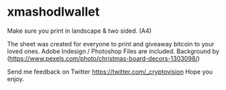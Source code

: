# xmashodlwallet


Make sure you print in landscape & two sided. (A4)



The sheet was created for everyone to print and giveaway bitcoin to your loved ones.
Adobe Indesign / Photoshop Files are included. Background by (https://www.pexels.com/photo/christmas-board-decors-1303098/)

Send me feedback on Twitter https://twitter.com/_cryptovision
Hope you enjoy. 
